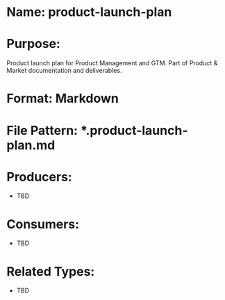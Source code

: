 # Name: product-launch-plan

# Purpose:
Product launch plan for Product Management and GTM. Part of Product & Market documentation and deliverables.

# Format: Markdown

# File Pattern: *.product-launch-plan.md

# Producers:
- TBD

# Consumers:
- TBD

# Related Types:
- TBD
